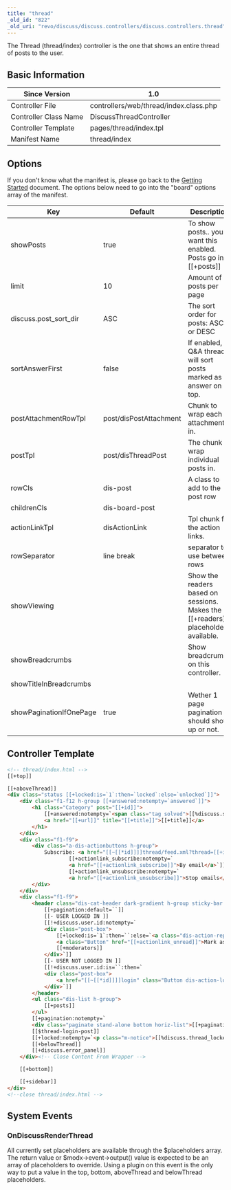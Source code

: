 ```yaml
---
title: "thread"
_old_id: "822"
_old_uri: "revo/discuss/discuss.controllers/discuss.controllers.thread"
---
```


The Thread (thread/index) controller is the one that shows an entire thread of posts to the user.

## Basic Information

| Since Version         | 1.0                                    |
| --------------------- | -------------------------------------- |
| Controller File       | controllers/web/thread/index.class.php |
| Controller Class Name | DiscussThreadController                |
| Controller Template   | pages/thread/index.tpl                 |
| Manifest Name         | thread/index                           |

## Options

If you don't know what the manifest is, please go back to the [Getting Started](/extras/discuss/discuss.getting-started "Discuss.Getting Started") document. The options below need to go into the "board" options array of the manifest.

| Key                     | Default                | Description                                                                           |
| ----------------------- | ---------------------- | ------------------------------------------------------------------------------------- |
| showPosts               | true                   | To show posts.. you'll want this enabled. Posts go into \[\[+posts\]\]                |
| limit                   | 10                     | Amount of posts per page                                                              |
| discuss.post\_sort\_dir | ASC                    | The sort order for posts: ASC or DESC                                                 |
| sortAnswerFirst         | false                  | If enabled, Q&A threads will sort posts marked as answer on top.                      |
| postAttachmentRowTpl    | post/disPostAttachment | Chunk to wrap each attachment in.                                                     |
| postTpl                 | post/disThreadPost     | The chunk to wrap individual posts in.                                                |
| rowCls                  | dis-post               | A class to add to the post row                                                        |
| childrenCls             | dis-board-post         |                                                                                       |
| actionLinkTpl           | disActionLink          | Tpl chunk for the action links.                                                       |
| rowSeparator            | line break             | separator to use between rows                                                         |
| showViewing             |                        | Show the readers based on sessions. Makes the \[\[+readers\]\] placeholder available. |
| showBreadcrumbs         |                        | Show breadcrumbs on this controller.                                                  |
| showTitleInBreadcrumbs  |                        |                                                                                       |
| showPaginationIfOnePage | true                   | Wether 1 page pagination should show up or not.                                       |

## Controller Template

``` html 
<!-- thread/index.html -->
[[+top]]

[[+aboveThread]]
<div class="status [[+locked:is=`1`:then=`locked`:else=`unlocked`]]">
    <div class="f1-f12 h-group [[+answered:notempty=`answered`]]">
        <h1 class="Category" post="[[+id]]">
            [[+answered:notempty=`<span class="tag solved">[[%discuss.solved]]</span>`:default=``]]
            <a href="[[+url]]" title="[[+title]]">[[+title]]</a>
        </h1>
    </div>
    <div class="f1-f9">
        <div class="a-dis-actionbuttons h-group">
            Subscribe: <a href="[[~[[*id]]]]thread/feed.xml?thread=[[+id]]">RSS</a>
                    [[+actionlink_subscribe:notempty=`
                    <a href="[[+actionlink_subscribe]]">By email</a>`]]
                    [[+actionlink_unsubscribe:notempty=`
                    <a href="[[+actionlink_unsubscribe]]">Stop emails</a>`]]
        </div>
    </div>
    <div class="f1-f9">
        <header class="dis-cat-header dark-gradient h-group sticky-bar top">
            [[+pagination:default=``]]
            [[- USER LOGGED IN ]]
            [[!+discuss.user.id:notempty=`
            <div class="post-box">
                [[+locked:is=`1`:then=``:else=`<a class="dis-action-reply Button" href="[[+actionlink_reply]]">Reply to thread</a>`]]
                <a class="Button" href="[[+actionlink_unread]]">Mark as unread</a>
                [[+moderators]]
            </div>`]]
            [[- USER NOT LOGGED IN ]]
            [[!+discuss.user.id:is=``:then=`
            <div class="post-box">
                <a href="[[~[[*id]]]]login" class="Button dis-action-login" >Login to Post</a>
            </div>`]]
        </header>
        <ul class="dis-list h-group">
            [[+posts]]
        </ul>
        [[+pagination:notempty=`
        <div class="paginate stand-alone bottom horiz-list">[[+pagination]]</div>`]]
        [[$thread-login-post]]
        [[+locked:notempty=`<p class="m-notice">[[%discuss.thread_locked]]</p>`:default=`[[+quick_reply_form]]`]]
        [[+belowThread]]
        [[+discuss.error_panel]]
    </div><!-- Close Content From Wrapper -->

    [[+bottom]]

    [[+sidebar]]
</div>
<!--close thread/index.html -->
```

## System Events

### OnDiscussRenderThread

All currently set placeholders are available through the $placeholders array. The return value or $modx->event->output() value is expected to be an array of placeholders to override. Using a plugin on this event is the only way to put a value in the top, bottom, aboveThread and belowThread placeholders.